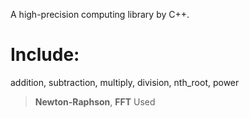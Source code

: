 A high-precision computing library by C++.

# Include:

addition, subtraction, multiply, division, nth_root, power

> **Newton-Raphson**, **FFT** Used